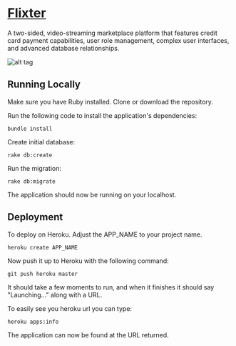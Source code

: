 # [Flixter](https://flixter-tyna-huynh.herokuapp.com/)
A two-sided, video-streaming marketplace platform that features credit card payment capabilities, user role management, complex user interfaces, and advanced database relationships.

![alt tag](https://user-images.githubusercontent.com/14388583/28288867-73a0e6de-6af5-11e7-8254-60bc56a0982d.png)

## Running Locally
Make sure you have Ruby installed.
Clone or download the repository.

Run the following code to install the application's dependencies:
```
bundle install
```
Create initial database:
```
rake db:create
```
Run the migration:
```
rake db:migrate
```

The application should now be running on your localhost.

## Deployment
To deploy on Heroku. Adjust the APP_NAME to your project name.
```
heroku create APP_NAME
```
Now push it up to Heroku with the following command:
```
git push heroku master
```
It should take a few moments to run, and when it finishes it should say "Launching..." along with a URL.

To easily see you heroku url you can type:
```
heroku apps:info
```
The application can now be found at the URL returned.
